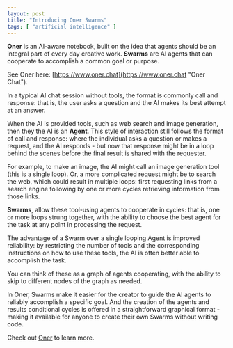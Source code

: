 ```yaml
---
layout: post
title: "Introducing Oner Swarms"
tags: [ "artificial intelligence" ]
---
```


**Oner** is an AI-aware notebook, built on the idea that agents should be an integral part of every day creative work.
**Swarms** are AI agents that can cooperate to accomplish a common goal or purpose.

See Oner here: [https://www.oner.chat](https://www.oner.chat "Oner Chat").

In a typical AI chat session without tools, the format is commonly call and response: that is, the user asks a question
and the AI makes its best attempt at an answer.

When the AI is provided tools, such as web search and image generation, then they the AI is an **Agent**. This style of
interaction still follows the format of call and response: where the individual asks a question or makes a request, and
the AI responds - but now that response might be in a loop behind the scenes before the final result is shared with the
requester.

For example, to make an image, the AI might call an image generation tool (this is a single loop). Or, a more
complicated request might be to search the web, which could result in multiple loops: first requesting links from a
search engine following by one or more cycles retrieving information from those links.

**Swarms**, allow these tool-using agents to cooperate in cycles: that is, one or more loops strung together, with the
ability to choose the best agent for the task at any point in processing the request.

The advantage of a Swarm over a single looping Agent is improved reliability: by restricting the number of tools and the
corresponding instructions on how to use these tools, the AI is often better able to accomplish the task.

You can think of these as a graph of agents cooperating, with the ability to skip to different nodes of the graph as
needed.

In Oner, Swarms make it easier for the creator to guide the AI agents to reliably accomplish a specific goal. And the
creation of the agents and results conditional cycles is offered in a straightforward graphical format - making it
available for anyone to create their own Swarms without writing code.

Check out [Oner](https://www.oner.chat "Oner Chat") to learn more.